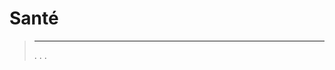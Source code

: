 
# Santé


>****
>. . .
> [](https://market.jeedom.com/index.php?v=d&p=market&type=plugin&categorie=health) 


